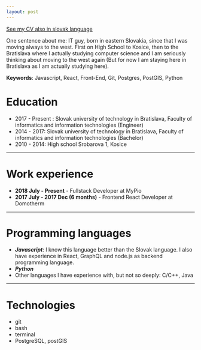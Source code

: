 ```yaml
---
layout: post
---
```


[See my CV also in slovak language](/cv/sk)

One sentence about me: IT guy, born in eastern Slovakia, since that I was moving always to the west. First on High School to Kosice, then to the Bratislava where I actually studying computer science and I am seriously thinking about moving to the west again (But for now I am staying here in Bratislava as I am actually studying here).

**Keywords**: Javascript, React, Front-End, Git, Postgres, PostGIS, Python

# Education

- 2017 - Present : Slovak university of technology in Bratislava, Faculty of informatics and information technologies (Engineer)
- 2014 - 2017: Slovak university of technology in Bratislava, Faculty of informatics and information technologies (Bachelor)
- 2010 - 2014: High school Srobarova 1, Kosice

<hr />

# Work experience

- **2018 July - Present** - Fullstack Developer at MyPio
- **2017 July - 2017 Dec (6 months)** - Frontend React Developer at Domotherm

<hr />

# Programming languages
- ***Javascript***: I know this language better than the Slovak language. I also have experience in React, GraphQL and node.js as backend programming language.
- ***Python***
- Other languages I have experience with, but not so deeply: C/C++, Java

<hr />

# Technologies
- git
- bash
- terminal
- PostgreSQL, postGIS
